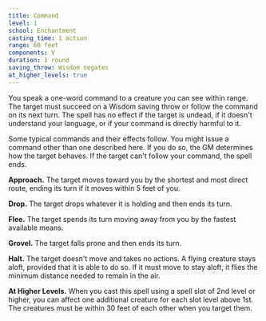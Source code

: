 ```yaml
---
title: Command
level: 1
school: Enchantment
casting_time: 1 action
range: 60 feet
components: V
duration: 1 round
saving_throw: Wisdom negates
at_higher_levels: true
---
```


You speak a one-word command to a creature you can see within range. The target must succeed on a Wisdom saving throw or follow the command on its next turn. The spell has no effect if the target is undead, if it doesn't understand your language, or if your command is directly harmful to it.

Some typical commands and their effects follow. You might issue a command other than one described here. If you do so, the GM determines how the target behaves. If the target can't follow your command, the spell ends.

**Approach.** The target moves toward you by the shortest and most direct route, ending its turn if it moves within 5 feet of you.

**Drop.** The target drops whatever it is holding and then ends its turn.

**Flee.** The target spends its turn moving away from you by the fastest available means.

**Grovel.** The target falls prone and then ends its turn.

**Halt.** The target doesn't move and takes no actions. A flying creature stays aloft, provided that it is able to do so. If it must move to stay aloft, it flies the minimum distance needed to remain in the air.

**At Higher Levels.** When you cast this spell using a spell slot of 2nd level or higher, you can affect one additional creature for each slot level above 1st. The creatures must be within 30 feet of each other when you target them.
